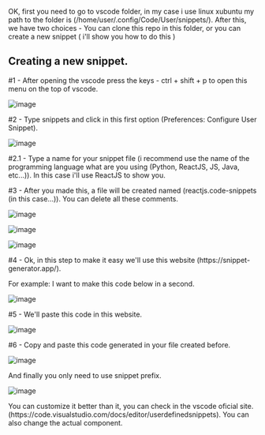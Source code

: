 <p>OK, first you need to go to vscode folder, in my case i use linux xubuntu my path to the folder is (/home/user/.config/Code/User/snippets/).
After this, we have two choices - You can clone this repo in this folder, or you can create a new snippet ( i'll show you how to do this )</p>

## Creating a new snippet.
<p>#1 - After opening the vscode press the keys - ctrl + shift + p to open this menu on the top of vscode. </p>

![image](https://user-images.githubusercontent.com/98092597/165336556-f0597a19-910c-40ac-9763-c7879eac1dd2.png)

<p>#2 - Type snippets and click in this first option (Preferences: Configure User Snippet). </p>

![image](https://user-images.githubusercontent.com/98092597/165336844-b0881213-0f2f-4e53-a436-b12abc64e719.png)

<p>#2.1 - Type a name for your snippet file (i recommend use the name of the programming language what are you using (Python, ReactJS, JS, Java, etc...)). In this case i'll use ReactJS to show you.</p>
<p>#3 - After you made this, a file will be created named (reactjs.code-snippets (in this case...)). You can delete all these comments.</p>

![image](https://user-images.githubusercontent.com/98092597/165349467-8104deaa-e8ec-4392-a7d1-621c86d1034e.png)


![image](https://user-images.githubusercontent.com/98092597/165349432-0a55c117-cfe0-404d-9dbf-c45885575887.png)


![image](https://user-images.githubusercontent.com/98092597/165341504-6acb2ec3-ca33-4ffe-991c-eaac59765605.png)

<p>#4 - Ok, in this step to make it easy we'll use this website (https://snippet-generator.app/).</p>
<p>For example: I want to make this code below in a second.</p>

![image](https://user-images.githubusercontent.com/98092597/165350984-1ab3e0b1-be6f-4db3-9bcb-a93942efed12.png)

<p>#5 - We'll paste this code in this website.</p>

![image](https://user-images.githubusercontent.com/98092597/165351494-65924ae6-632d-4292-8802-ed3eb66900e3.png)

<p>#6 - Copy and paste this code generated in your file created before.</p>

![image](https://user-images.githubusercontent.com/98092597/165351896-55bf0724-100a-4668-a55e-ef0d4eb61263.png)

<p>And finally you only need to use snippet prefix.</p>

![image](https://user-images.githubusercontent.com/98092597/165353848-a05d49ff-1f6b-4900-be67-e182dfab990e.png)

<p>You can customize it better than it, you can check in the vscode oficial site. (https://code.visualstudio.com/docs/editor/userdefinedsnippets). You can also change the actual component.</p>

